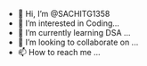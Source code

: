 - 👋 Hi, I’m @SACHITG1358
- 👀 I’m interested in Coding...
- 🌱 I’m currently learning DSA ...
- 💞️ I’m looking to collaborate on ...
- 📫 How to reach me ...

<!---
SACHITG1358/SACHITG1358 is a ✨ special ✨ repository because its `README.md` (this file) appears on your GitHub profile.
You can click the Preview link to take a look at your changes.
--->
